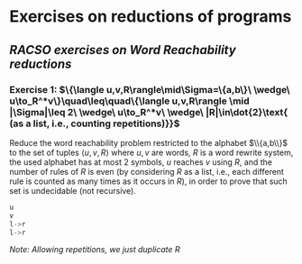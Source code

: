 # Exercises on reductions of programs

## _RACSO exercises on Word Reachability reductions_

### Exercise 1: $\\{\langle u,v,R\rangle\mid\Sigma=\\{a,b\\}\ \wedge\ u\to\_R^*v\\}\quad\leq\quad\\{\langle u,v,R\rangle \mid |\Sigma|\leq 2\ \wedge\ u\to\_R^*v\ \wedge\ |R|\in\dot{2}\text{ (as a list, i.e., counting repetitions)}\}$

Reduce the word reachability problem restricted to the alphabet $\\{a,b\\}$ to the set of tuples $\langle u,v,R\rangle$ where $u,v$ are words, $R$ is a word rewrite system, the used alphabet has at most $2$ symbols, $u$ reaches $v$ using $R$, and the number of rules of $R$ is even (by considering $R$ as a list, i.e., each different rule is counted as many times as it occurs in $R$), in order to prove that such set is undecidable (not recursive). 

```rust
u
v
l->r
l->r
```

_Note: Allowing repetitions, we just duplicate R_

